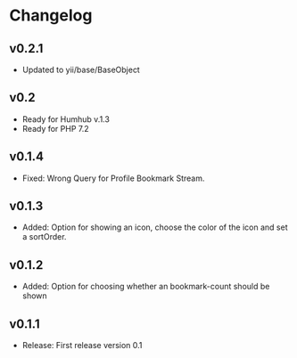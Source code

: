 Changelog
=========
v0.2.1
----------------------
- Updated to yii/base/BaseObject

v0.2
----------------------
- Ready for Humhub v.1.3
- Ready for PHP 7.2
  
v0.1.4
----------------------
- Fixed: Wrong Query for Profile Bookmark Stream.

v0.1.3
----------------------
- Added: Option for showing an icon, choose the color of the icon and set a sortOrder.

v0.1.2
----------------------
- Added: Option for choosing whether an bookmark-count should be shown

v0.1.1
----------------------
- Release: First release version 0.1

